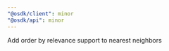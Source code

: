 ```yaml
---
"@osdk/client": minor
"@osdk/api": minor
---
```


Add order by relevance support to nearest neighbors

